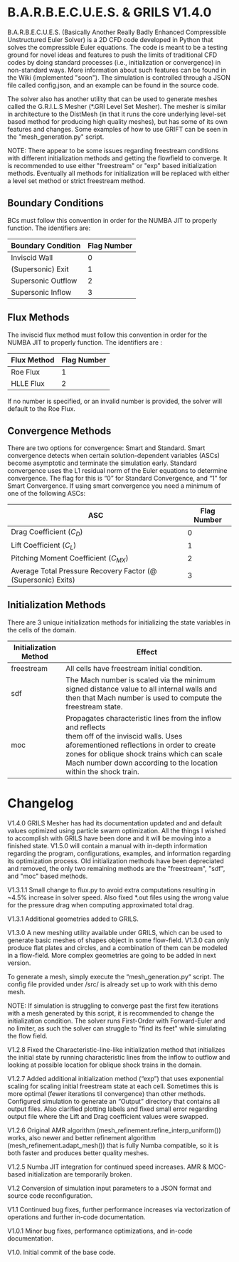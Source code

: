 # B.A.R.B.E.C.U.E.S. & GRILS V1.4.0
B.A.R.B.E.C.U.E.S. (Basically Another Really Badly Enhanced Compressible 
Unstructured Euler Solver) is a 2D CFD code developed in Python that solves the
compressible Euler equations. The code is meant to be a testing ground for 
novel ideas and features to push the limits of traditional CFD codes by doing 
standard processes (i.e., initialization or convergence) in non-standard ways. 
More information about such features can be found in the Wiki (implemented 
"soon"). The simulation is controlled through a JSON file called config.json, 
and an example can be found in the source code. 

The solver also has another utility that can be used to generate meshes called
the G.R.I.L.S Mesher (*.GRI Level Set Mesher). The mesher  is similar in 
architecture to the DistMesh (in that it runs the core underlying level-set 
based method for producing high quality meshes), but has some of its own 
features and changes. Some examples of how to use GRIFT can be seen in 
the "mesh_generation.py" script.

NOTE: There appear to be some issues regarding freestream conditions with 
different initialization methods and getting the flowfield to converge. It is
recommended to use either "freestream" or "exp" based initialization methods. 
Eventually all methods for initialization will be replaced with either a level 
set method or strict freestream method.

## Boundary Conditions
BCs must follow this convention in order for the NUMBA JIT to properly 
function. The identifiers are:

| Boundary Condition | Flag Number |
|--------------------|-------------|
| Inviscid Wall      | 0           |
| (Supersonic) Exit  | 1           |
| Supersonic Outflow | 2           |
| Supersonic Inflow  | 3           |


## Flux Methods
The inviscid flux method must follow this convention in order for the NUMBA JIT
to properly function. The identifiers are :

| Flux Method | Flag Number |
|-------------|-------------|
| Roe Flux    | 1           |
| HLLE Flux   | 2           |

If no number is specified, or an invalid number is provided, the solver will 
default to the Roe Flux.


## Convergence Methods
There are two options for convergence: Smart and Standard. Smart convergence 
detects when certain solution-dependent variables (ASCs) become asymptotic and
terminate the simulation early. Standard convergence uses the L1 residual norm 
of the Euler equations to determine convergence. The flag for this is “0” for 
Standard Convergence, and “1” for Smart Convergence. If using smart convergence
you need a minimum of one of the following ASCs:

| ASC                                                           | Flag Number |
|---------------------------------------------------------------|-------------|
| Drag Coefficient $(C_D)$                                      | 0           |
| Lift Coefficient $(C_L)$                                      | 1           |
| Pitching Moment Coefficient $(C_{MX})$                        | 2           |
| Average Total Pressure Recovery Factor (@ (Supersonic) Exits) | 3           |


## Initialization Methods
There are 3 unique initialization methods for initializing the state variables in 
the cells of the domain.

| Initialization Method | Effect                                                                                                                                                                                                                                                                  |
|-----------------------|-------------------------------------------------------------------------------------------------------------------------------------------------------------------------------------------------------------------------------------------------------------------------|
| freestream            | All cells have freestream initial condition.                                                                                                                                                                                                                            |
| sdf                   | The Mach number is scaled via the minimum signed distance value to all internal walls and then that Mach number is used to compute the freestream state.                                                                                                                |
| moc                   | Propagates characteristic lines from the inflow and reflects <br/> them off of the inviscid walls. Uses aforementioned reflections in order to create zones for oblique shock trains which can scale Mach number down according to the location within the shock train. |


# Changelog
V1.4.0 GRILS Mesher has had its documentation updated and and default values optimized using particle swarm 
optimization. All the things I wished to accomplish with GRILS have been done and it will be moving into a finished 
state. V1.5.0 will contain a manual with in-depth information regarding the program, configurations, examples, and 
information regarding its optimization process. Old initialization methods have been depreciated and removed, the only 
two remaining methods are the "freestream", "sdf", and "moc" based methods. 

V1.3.1.1 Small change to flux.py to avoid extra computations resulting in 
~4.5% increase in solver speed. Also fixed *.out files using the wrong value
for the pressure drag when computing approximated total drag.

V1.3.1 Additional geometries added to GRILS.  

V1.3.0 A new meshing utility available under GRILS, which can 
be used to generate basic meshes of shapes object in some flow-field. V1.3.0 
can only produce flat plates and circles, and a combination of them can be 
modeled in a flow-field. More complex geometries are going to be added in 
next version.

To generate a mesh, simply execute the “mesh_generation.py“ script. The config 
file provided under /src/ is already set up to work with this demo mesh.

NOTE: If simulation is struggling to converge past the first few iterations 
with a mesh generated by this script, it is recommended to change the 
initialization condition. The solver runs First-Order with Forward-Euler and 
no limiter, as such the solver can struggle to "find its feet" while simulating
the flow field.

V1.2.8 Fixed the Characteristic-line-like initialization method that 
initializes the initial state by running characteristic lines from the inflow 
to outflow and looking at possible location for oblique shock trains in the 
domain.

V1.2.7 Added additional initialization method (“exp”) that uses exponential 
scaling for scaling initial freestream state at each cell. Sometimes this 
is more optimal (fewer iterations til convergence) than other methods. 
Configured simulation to generate an “Output” directory that contains all 
output files. Also clarified plotting labels and fixed small error regarding 
output file where the Lift and Drag coefficient values were swapped.

V1.2.6 Original AMR algorithm (mesh_refinement.refine_interp_uniform()) works, 
also newer and better refinement algorithm (mesh_refinement.adapt_mesh()) 
that is fully Numba compatible, so it is both faster and produces better 
quality meshes.

V1.2.5 Numba JIT integration for continued speed increases. AMR & MOC-based 
initialization are temporarily broken.

V1.2 Conversion of simulation input parameters to a JSON format and source code
reconfiguration.

V1.1 Continued bug fixes, further performance increases via vectorization of 
operations and further in-code documentation.

V1.0.1 Minor bug fixes, performance optimizations, and in-code documentation.

V1.0. Initial commit of the base code.
